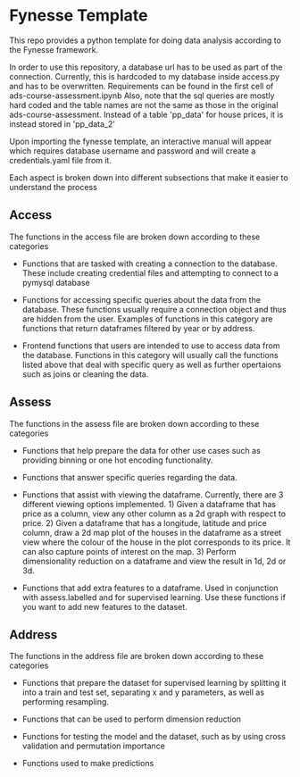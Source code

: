 # Fynesse Template

This repo provides a python template for doing data analysis according to the Fynesse framework.

In order to use this repository, a database url has to be used as part of the connection. Currently, this is hardcoded to my database inside access.py and has to be overwritten. Requirements can be found in the first cell of ads-course-assessment.ipynb
Also, note that the sql queries are mostly hard coded and the table names are not the same as those in the original ads-course-assessment. Instead of a table 'pp_data' for house prices, it is instead stored in 'pp_data_2'


Upon importing the fynesse template, an interactive manual will appear which requires database username and password and will create a credentials.yaml file from it.

Each aspect is broken down into different subsections that make it easier to understand the process

## Access

The functions in the access file are broken down according to these categories

- Functions that are tasked with creating a connection to the database. These include creating credential files and attempting to connect to a pymysql database

- Functions for accessing specific queries about the data from the database. These functions usually require a connection object and thus are hidden from the user. Examples of functions in this category are functions that return dataframes filtered by year or by address.
 
- Frontend functions that users are intended to use to access data from the database. Functions in this category will usually call the functions listed above that deal with specific query as well as further opertaions such as joins or cleaning the data.

## Assess

The functions in the assess file are broken down according to these categories

- Functions that help prepare the data for other use cases such as providing binning or one hot encoding functionality.

- Functions that answer specific queries regarding the data.

- Functions that assist with viewing the dataframe. Currently, there are 3 different viewing options implemented. 1) Given a dataframe that has price as a column, view any other column as a 2d graph with respect to price. 2) Given a dataframe that has a longitude, latitude and price column, draw a 2d map plot of the houses in the dataframe as a street view where the colour of the house in the plot corresponds to its price. It can also capture points of interest on the map. 3) Perform dimensionality reduction on a dataframe and view the result in 1d, 2d or 3d. 

- Functions that add extra features to a dataframe. Used in conjunction with assess.labelled and for supervised learning. Use these functions if you want to add new features to the dataset.

## Address

The functions in the address file are broken down according to these categories

- Functions that prepare the dataset for supervised learning by splitting it into a train and test set, separating x and y parameters, as well as performing resampling.

- Functions that can be used to perform dimension reduction

- Functions for testing the model and the dataset, such as by using cross validation and permutation importance

- Functions used to make predictions

